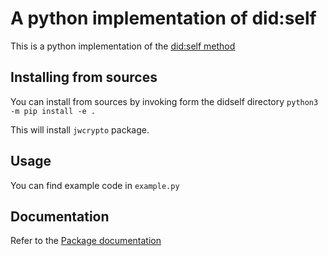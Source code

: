 # A python implementation of did:self
This is a python implementation of the [did:self method](https://github.com/mmlab-aueb/did-self)

## Installing from sources
You can install from sources by invoking form the didself directory
`python3 -m pip install -e .`

This will install `jwcrypto` package. 

## Usage
You can find example code in `example.py`

## Documentation
Refer to the [Package documentation](didself/README.md)

